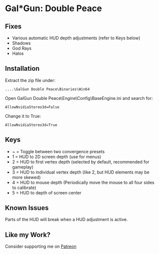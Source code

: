 Gal\*Gun: Double Peace
======================

Fixes
-----
- Various automatic HUD depth adjustments (refer to Keys below)
- Shadows
- God Rays
- Halos

Installation
------------
Extract the zip file under:

    ....\GalGun Double Peace\Binaries\Win64

Open GalGun Double Peace\Engine\Config\BaseEngine.ini and search for:

    AllowNvidiaStereo3d=False

Change it to True:

    AllowNvidiaStereo3d=True

Keys
----
- ~ = Toggle between two convergence presets
- 1 = HUD to 2D screen depth (use for menus)
- 2 = HUD to first vertex depth (selected by default, recommended for gameplay)
- 3 = HUD to individual vertex depth (like 2, but HUD elements may be more skewed)
- 4 = HUD to mouse depth (Periodically move the mouse to all four sides to calibrate)
- 5 = HUD to depth of screen center

Known Issues
------------
Parts of the HUD will break when a HUD adjustment is active.

Like my Work?
-------------
Consider supporting me on [Patreon](https://www.patreon.com/DarkStarSword)
